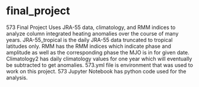 # final_project
573 Final Project
Uses JRA-55 data, climatology, and RMM indices to analyze column integrated heating anomalies over the course of many years.
JRA-55_tropical is the daily JRA-55 data truncated to tropical latitudes only. RMM has the RMM indices which indicate phase and amplitude as well as the corresponding phase the MJO is in for given date. Climatology2 has daily climatology values for one year which will eventually be subtracted to get anomalies.
573.yml file is environment that was used to work on this project.
573 Jupyter Notebook has python code used for the analysis.
